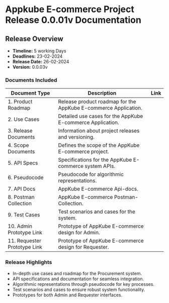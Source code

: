 # Appkube E-commerce Project Release 0.0.01v Documentation

## Release Overview

- **Timeline:** 5 working Days
- **Deadlines:** 23-02-2024 
- **Release Date:** 26-02-2024
- **Version:** 0.0.03v

### Documents Included

| **Document Type**       | **Description**                                               | **Link**                 |
|--------------------------|---------------------------------------------------------------|--------------------------|
| 1. Product Roadmap       | Release product roadmap for the AppKube E-commerce Application.                |  |
| 2. Use Cases             | Detailed use cases for the AppKube E-commerce Application.                |      |
| 3. Release Documents      | Information about project releases and versioning.            |     |
| 4. Scope Documents        | Defines the scope of the AppKube E-commerce project.                 |   |
| 5. API Specs              | Specifications for the AppKube E-commerce system APIs.               |        |
| 6. Pseudocode             | Pseudocode for algorithmic representations.                  |        |
| 7. API Docs               | AppKube E-commerce Api-docs.                                        | |
| 8. Postman Collection     | AppKube E-commerce Postman-Collection.                              |  |
| 9. Test Cases             | Test scenarios and cases for the system.                     |        |
| 10. Admin Prototype Link  | Prototype of AppKube E-commerce design for Admin.                   |     |
| 11. Requester Prototype Link | Prototype of AppKube E-commerce design for Requester.            |        |

### Release Highlights

- In-depth use cases and roadmap for the Procurement system.
- API specifications and documentation for seamless integration.
- Algorithmic representations through pseudocode for key processes.
- Test scenarios and cases to ensure robust system functionality.
- Prototypes for both Admin and Requester interfaces.

